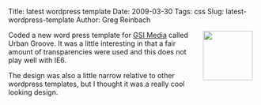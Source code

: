 Title: latest wordpress template
Date: 2009-03-30
Tags: css
Slug: latest-wordpress-template
Author: Greg Reinbach

<img src="http://www.reinbach.com/images/urbangroove.png" align="right" hspace="10" width="100" />
Coded a new word press template for <a href="http://www.gsimedia.net">GSI Media</a> called Urban Groove. It was a little interesting in that a fair amount of transparencies were used and this does not play well with IE6.

The design was also a little narrow relative to other wordpress templates, but I thought it was a really cool looking design.
